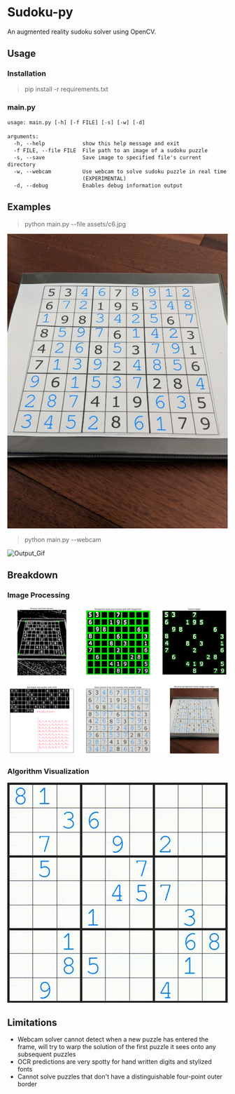 # Sudoku-py

An augmented reality sudoku solver using OpenCV.

## Usage

### Installation
>pip install -r requirements.txt

### main.py
```
usage: main.py [-h] [-f FILE] [-s] [-w] [-d]

arguments:
  -h, --help            show this help message and exit
  -f FILE, --file FILE  File path to an image of a sudoku puzzle
  -s, --save            Save image to specified file's current directory
  -w, --webcam          Use webcam to solve sudoku puzzle in real time
                        (EXPERIMENTAL)
  -d, --debug           Enables debug information output
```

## Examples
>python main.py --file assets/c6.jpg

![Output_Image](https://github.com/AliShazly/sudoku-py/blob/master/assets/c6_solved.jpg)

>python main.py --webcam

![Output_Gif](https://github.com/AliShazly/sudoku-py/blob/master/assets/v1.gif)

## Breakdown

### Image Processing
![Breakdoown_img](https://github.com/AliShazly/sudoku-py/blob/master/assets/breakdown/breakdown.png)

### Algorithm Visualization
![Breakdoown_alg](https://github.com/AliShazly/sudoku-py/blob/master/assets/output_01.gif)

## Limitations
- Webcam solver cannot detect when a new puzzle has entered the frame, will try to warp the solution of the first puzzle it sees onto any subsequent puzzles
- OCR predictions are very spotty for hand written digits and stylized fonts
- Cannot solve puzzles that don't have a distinguishable four-point outer border
